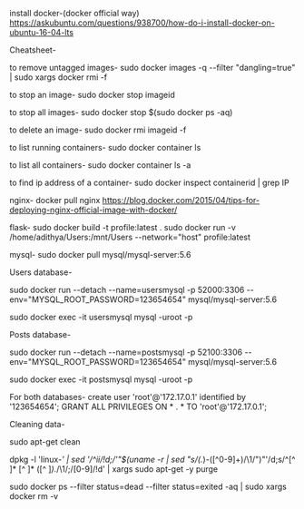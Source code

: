 install docker-(docker official way)
https://askubuntu.com/questions/938700/how-do-i-install-docker-on-ubuntu-16-04-lts

Cheatsheet-

to remove untagged images-
sudo docker images -q --filter "dangling=true" | sudo xargs docker rmi -f

to stop an image-
sudo docker stop imageid

to stop all images-
sudo docker stop $(sudo docker ps -aq)

to delete an image-
sudo docker rmi imageid -f

to list running containers-
sudo docker container ls

to list all containers-
sudo docker container ls -a

to find ip address of a container-
sudo docker inspect containerid | grep IP


nginx-
docker pull nginx
https://blog.docker.com/2015/04/tips-for-deploying-nginx-official-image-with-docker/

flask-
sudo docker build -t profile:latest .
sudo docker run -v /home/adithya/Users:/mnt/Users --network="host"  profile:latest

mysql-
sudo docker pull mysql/mysql-server:5.6

Users database-

sudo docker run --detach --name=usersmysql -p 52000:3306
--env="MYSQL_ROOT_PASSWORD=123654654" mysql/mysql-server:5.6

sudo docker exec -it usersmysql mysql -uroot -p

Posts database-

sudo docker run --detach --name=postsmysql -p 52100:3306  --env="MYSQL_ROOT_PASSWORD=123654654" mysql/mysql-server:5.6

sudo docker exec -it postsmysql mysql -uroot -p

For both databases-
create user 'root'@'172.17.0.1' identified by '123654654';
GRANT ALL PRIVILEGES ON * . * TO 'root'@'172.17.0.1';


Cleaning data-

sudo apt-get clean

dpkg -l 'linux-*' | sed '/^ii/!d;/'"$(uname -r | sed "s/\(.*\)-\([^0-9]\+\)/\1/")"'/d;s/^[^ ]* [^ ]* \([^ ]*\).*/\1/;/[0-9]/!d' | xargs sudo apt-get -y purge
 
sudo docker ps --filter status=dead --filter status=exited -aq   | sudo xargs docker rm -v